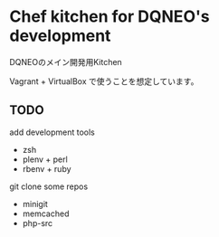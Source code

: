 # Chef kitchen for DQNEO's development

DQNEOのメイン開発用Kitchen

Vagrant + VirtualBox で使うことを想定しています。


## TODO
add development tools

* zsh
* plenv + perl
* rbenv + ruby


git clone some repos

* minigit
* memcached
* php-src






